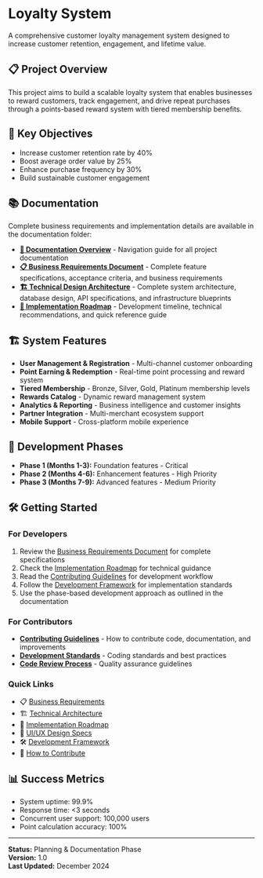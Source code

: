 # Loyalty System
A comprehensive customer loyalty management system designed to increase customer retention, engagement, and lifetime value.

## 📋 Project Overview
This project aims to build a scalable loyalty system that enables businesses to reward customers, track engagement, and drive repeat purchases through a points-based reward system with tiered membership benefits.

## 🎯 Key Objectives
- Increase customer retention rate by 40%
- Boost average order value by 25%
- Enhance purchase frequency by 30%
- Build sustainable customer engagement

## 📚 Documentation
Complete business requirements and implementation details are available in the documentation folder:

- **[📖 Documentation Overview](./doc/README.md)** - Navigation guide for all project documentation
- **[📋 Business Requirements Document](./doc/business-requirements-document.md)** - Complete feature specifications, acceptance criteria, and business requirements
- **[🏗️ Technical Design Architecture](./doc/technical-design-architecture.md)** - Complete system architecture, database design, API specifications, and infrastructure blueprints
- **[🚀 Implementation Roadmap](./doc/implementation-roadmap.md)** - Development timeline, technical recommendations, and quick reference guide

## 🏗️ System Features
- **User Management & Registration** - Multi-channel customer onboarding
- **Point Earning & Redemption** - Real-time point processing and reward system
- **Tiered Membership** - Bronze, Silver, Gold, Platinum membership levels
- **Rewards Catalog** - Dynamic reward management system
- **Analytics & Reporting** - Business intelligence and customer insights
- **Partner Integration** - Multi-merchant ecosystem support
- **Mobile Support** - Cross-platform mobile experience

## 🚀 Development Phases
- **Phase 1 (Months 1-3):** Foundation features - Critical
- **Phase 2 (Months 4-6):** Enhancement features - High Priority  
- **Phase 3 (Months 7-9):** Advanced features - Medium Priority

## 🛠️ Getting Started

### For Developers
1. Review the [Business Requirements Document](./doc/business-requirements-document.md) for complete specifications
2. Check the [Implementation Roadmap](./doc/implementation-roadmap.md) for technical guidance  
3. Read the [Contributing Guidelines](./CONTRIBUTING.md) for development workflow
4. Follow the [Development Framework](./framework/README.md) for implementation standards
5. Use the phase-based development approach as outlined in the documentation

### For Contributors
- **[Contributing Guidelines](./CONTRIBUTING.md)** - How to contribute code, documentation, and improvements
- **[Development Standards](./framework/guidelines/development-standards.md)** - Coding standards and best practices
- **[Code Review Process](./framework/review/code-review-framework.md)** - Quality assurance guidelines

### Quick Links
- 📋 [Business Requirements](./doc/business-requirements-document.md)
- 🏗️ [Technical Architecture](./doc/technical-design-architecture.md)  
- 🚀 [Implementation Roadmap](./doc/implementation-roadmap.md)
- 🎨 [UI/UX Design Specs](./doc/ui-ux-design-specification.md)
- 🛠️ [Development Framework](./framework/README.md)
- 🤝 [How to Contribute](./CONTRIBUTING.md)

## 📊 Success Metrics
- System uptime: 99.9%
- Response time: <3 seconds
- Concurrent user support: 100,000 users
- Point calculation accuracy: 100%

---
**Status:** Planning & Documentation Phase  
**Version:** 1.0  
**Last Updated:** December 2024
